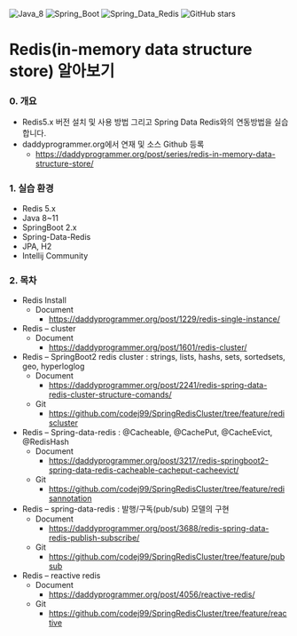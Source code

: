 ![Java_8](https://img.shields.io/badge/java-v1.8-red?logo=java)
![Spring_Boot](https://img.shields.io/badge/Spring_Boot-2.1.4-green.svg?logo=spring)
![Spring_Data_Redis](https://img.shields.io/badge/Spring_Data_Redis-2.1.4-green.svg?logo=redis)
![GitHub stars](https://img.shields.io/github/stars/codej99/SpringRedisCluster?style=social)

# Redis(in-memory data structure store) 알아보기

### 0. 개요
- Redis5.x 버전 설치 및 사용 방법 그리고 Spring Data Redis와의 연동방법을 실습합니다.
- daddyprogrammer.org에서 연재 및 소스 Github 등록
    - https://daddyprogrammer.org/post/series/redis-in-memory-data-structure-store/
    
### 1. 실습 환경
- Redis 5.x
- Java 8~11
- SpringBoot 2.x
- Spring-Data-Redis
- JPA, H2
- Intellij Community
       
### 2. 목차
- Redis Install
    - Document
        - https://daddyprogrammer.org/post/1229/redis-single-instance/
- Redis – cluster
    - Document
        - https://daddyprogrammer.org/post/1601/redis-cluster/
- Redis – SpringBoot2 redis cluster : strings, lists, hashs, sets, sortedsets, geo, hyperloglog
    - Document
        - https://daddyprogrammer.org/post/2241/redis-spring-data-redis-cluster-structure-comands/
    - Git
        - https://github.com/codej99/SpringRedisCluster/tree/feature/rediscluster
- Redis – Spring-data-redis : @Cacheable, @CachePut, @CacheEvict, @RedisHash
    - Document
        - https://daddyprogrammer.org/post/3217/redis-springboot2-spring-data-redis-cacheable-cacheput-cacheevict/
    - Git
        - https://github.com/codej99/SpringRedisCluster/tree/feature/redisannotation 
- Redis – spring-data-redis : 발행/구독(pub/sub) 모델의 구현
    - Document
        - https://daddyprogrammer.org/post/3688/redis-spring-data-redis-publish-subscribe/
    - Git
        - https://github.com/codej99/SpringRedisCluster/tree/feature/pubsub
- Redis – reactive redis
    - Document
        - https://daddyprogrammer.org/post/4056/reactive-redis/
    - Git
        - https://github.com/codej99/SpringRedisCluster/tree/feature/reactive
